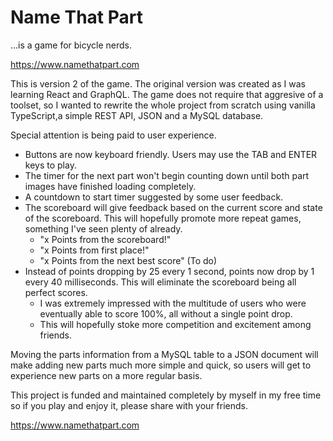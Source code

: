 # Name That Part

...is a game for bicycle nerds.

https://www.namethatpart.com

This is version 2 of the game. The original version was created as I was learning React and GraphQL. The game does not require that aggresive of a toolset, so I wanted to rewrite the whole project from scratch using vanilla TypeScript,a simple REST API, JSON and a MySQL database.

Special attention is being paid to user experience.

- Buttons are now keyboard friendly. Users may use the TAB and ENTER keys to play.
- The timer for the next part won't begin counting down until both part images have finished loading completely.
- A countdown to start timer suggested by some user feedback.
- The scoreboard will give feedback based on the current score and state of the scoreboard. This will hopefully promote more repeat games, something I've seen plenty of already.
  - "x Points from the scoreboard!"
  - "x Points from first place!"
  - "x Points from the next best score" (To do)
- Instead of points dropping by 25 every 1 second, points now drop by 1 every 40 milliseconds. This will eliminate the scoreboard being all perfect scores.
  - I was extremely impressed with the multitude of users who were eventually able to score 100%, all without a single point drop.
  - This will hopefully stoke more competition and excitement among friends.

Moving the parts information from a MySQL table to a JSON document will make adding new parts much more simple and quick, so users will get to experience new parts on a more regular basis.

This project is funded and maintained completely by myself in my free time so if you play and enjoy it, please share with your friends.

https://www.namethatpart.com
